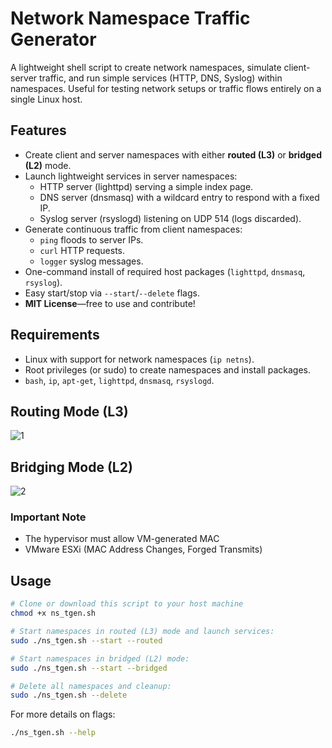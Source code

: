 # Network Namespace Traffic Generator

A lightweight shell script to create network namespaces, simulate client-server traffic, and run simple services (HTTP, DNS, Syslog) within namespaces. Useful for testing network setups or traffic flows entirely on a single Linux host.

## Features

- Create client and server namespaces with either **routed (L3)** or **bridged (L2)** mode.
- Launch lightweight services in server namespaces:
  - HTTP server (lighttpd) serving a simple index page.
  - DNS server (dnsmasq) with a wildcard entry to respond with a fixed IP.
  - Syslog server (rsyslogd) listening on UDP 514 (logs discarded).
- Generate continuous traffic from client namespaces:
  - `ping` floods to server IPs.
  - `curl` HTTP requests.
  - `logger` syslog messages.
- One-command install of required host packages (`lighttpd`, `dnsmasq`, `rsyslog`).
- Easy start/stop via `--start`/`--delete` flags.
- **MIT License**—free to use and contribute!

## Requirements

- Linux with support for network namespaces (`ip netns`).
- Root privileges (or sudo) to create namespaces and install packages.
- `bash`, `ip`, `apt-get`, `lighttpd`, `dnsmasq`, `rsyslogd`.

## Routing Mode (L3)
![1](https://github.com/user-attachments/assets/1ab1b4dd-2661-44d5-8c18-3837be1cf340)


## Bridging Mode (L2)
![2](https://github.com/user-attachments/assets/140c8c2c-b251-436c-9d69-3e9e38aaef67)

### Important Note
- The hypervisor must allow VM-generated MAC
- VMware ESXi (MAC Address Changes, Forged Transmits)

## Usage

```bash
# Clone or download this script to your host machine
chmod +x ns_tgen.sh

# Start namespaces in routed (L3) mode and launch services:
sudo ./ns_tgen.sh --start --routed

# Start namespaces in bridged (L2) mode:
sudo ./ns_tgen.sh --start --bridged

# Delete all namespaces and cleanup:
sudo ./ns_tgen.sh --delete
```

For more details on flags:

```bash
./ns_tgen.sh --help
```
